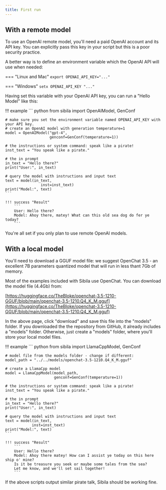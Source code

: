 ```yaml
---
title: First run
---
```


## With a remote model

To use an OpenAI remote model, you'll need a paid OpenAI account and its API key. You can explicitly pass this key in your script but this is a poor security practice. 

A better way is to define an environment variable which the OpenAI API will use when needed:

=== "Linux and Mac"
    ```
    export OPENAI_API_KEY="..."
    ```

=== "Windows"
    ```
    setx OPENAI_API_KEY "..."
    ```

Having set this variable with your OpenAI API key, you can run a "Hello Model" like this:


!!! example
    ``` python
    from sibila import OpenAIModel, GenConf

    # make sure you set the environment variable named OPENAI_API_KEY with your API key.
    # create an OpenAI model with generation temperature=1
    model = OpenAIModel("gpt-4",
                        genconf=GenConf(temperature=1))

    # the instructions or system command: speak like a pirate!
    inst_text = "You speak like a pirate."

    # the in prompt
    in_text = "Hello there?"
    print("User:", in_text)

    # query the model with instructions and input text
    text = model(in_text,
                    inst=inst_text)
    print("Model:", text)
    ```

    !!! success "Result"
        ```
        User: Hello there?
        Model: Ahoy there, matey! What can this old sea dog do fer ye today?
        ```


You're all set if you only plan to use remote OpenAI models.



## With a local model

You'll need to download a GGUF model file: we suggest OpenChat 3.5 - an excellent 7B parameters quantized model that will run in less thant 7Gb of memory.

Most of the examples included with Sibila use OpenChat. You can download the model file (4.4Gb) from:

[https://huggingface.co/TheBloke/openchat-3.5-1210-GGUF/blob/main/openchat-3.5-1210.Q4_K_M.gguf](https://huggingface.co/TheBloke/openchat-3.5-1210-GGUF/blob/main/openchat-3.5-1210.Q4_K_M.gguf)

In the above page, click "download" and save this file into the "models" folder. If you downloaded the the repository from GitHub, it already includes a "models" folder. Otherwise, just create a "models" folder, where you'll store your local model files.




!!! example
    ``` python
    from sibila import LlamaCppModel, GenConf

    # model file from the models folder - change if different:
    model_path = "../../models/openchat-3.5-1210.Q4_K_M.gguf"

    # create a LlamaCpp model
    model = LlamaCppModel(model_path,
                          genconf=GenConf(temperature=1))

    # the instructions or system command: speak like a pirate!
    inst_text = "You speak like a pirate."

    # the in prompt
    in_text = "Hello there?"
    print("User:", in_text)

    # query the model with instructions and input text
    text = model(in_text,
                inst=inst_text)
    print("Model:", text)
    ```

    !!! success "Result"
        ```
        User: Hello there?
        Model: Ahoy there matey! How can I assist ye today on this here ship o' mine?
        Is it be treasure you seek or maybe some tales from the sea?
        Let me know, and we'll set sail together!
        ```

If the above scripts output similar pirate talk, Sibila should be working fine.
